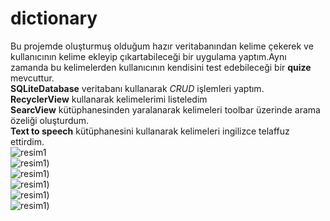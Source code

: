 # dictionary
Bu projemde oluşturmuş olduğum hazır veritabanından  kelime çekerek ve kullanıcının kelime ekleyip çıkartabileceği bir uygulama yaptım.Aynı zamanda bu kelimelerden kullanıcının  kendisini test edebileceği bir **quize** mevcuttur.<br>
**SQLiteDatabase** veritabanı kullanarak  *CRUD* işlemleri yaptım.<br>
**RecyclerView** kullanarak  kelimelerimi listeledim<br>
**SearcView** kütüphanesinden yaralanarak kelimeleri toolbar üzerinde arama özeliği oluşturdum.<br>
**Text to speech** kütüphanesini kullanarak kelimeleri ingilizce telaffuz ettirdim.<br>
![resim1](https://github.com/aliyayman/dictionaryApp/blob/master/app/src/main/res/drawable/resim1_200x400.png)<br>
![resim1](https://github.com/aliyayman/dictionaryApp/blob/master/app/src/main/res/drawable/resim2_200x400.png))<br>
![resim1](https://github.com/aliyayman/dictionaryApp/blob/master/app/src/main/res/drawable/resim3_200x400.png))<br>
![resim1](https://github.com/aliyayman/dictionaryApp/blob/master/app/src/main/res/drawable/resim4_200x400.png))<br>
![resim1](https://github.com/aliyayman/dictionaryApp/blob/master/app/src/main/res/drawable/resim5_200x400.png))<br>
![resim1](https://github.com/aliyayman/dictionaryApp/blob/master/app/src/main/res/drawable/resim6_200x400.png))<br>


